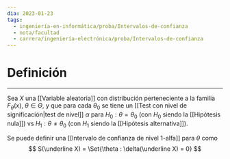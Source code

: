 ```yaml
---
dia: 2023-01-23
tags:
  - ingeniería-en-informática/proba/Intervalos-de-confianza
  - nota/facultad
  - carrera/ingeniería-electrónica/proba/Intervalos-de-confianza
---
```

# Definición
---
Sea $X$ una [[Variable aleatoria]] con distribución perteneciente a la familia $F_\theta(x)$, $\theta \in \Theta$, y que para cada $\theta_0$ se tiene un [[Test con nivel de significación|test de nivel]] $\alpha$ para $H_0 : \theta = \theta_0$ (con $H_0$ siendo la [[Hipótesis nula]]) vs $H_1 : \theta \ne \theta_0$ (con $H_1$ siendo la [[Hipótesis alternativa]]).

Se puede definir una [[Intervalo de confianza de nivel 1-alfa]] para $\theta$ como $$ S(\underline X) = \Set{\theta : \delta(\underline X) = 0} $$